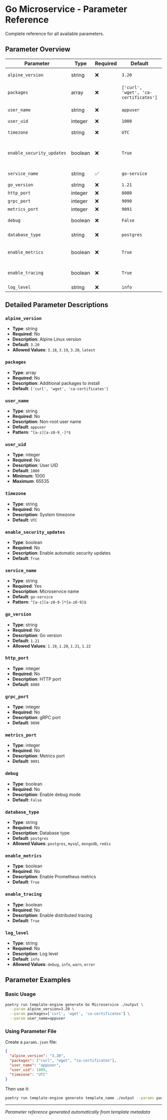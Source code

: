 # Go Microservice - Parameter Reference

Complete reference for all available parameters.

## Parameter Overview

| Parameter                 | Type    | Required | Default                               | Description                       |
| ------------------------- | ------- | -------- | ------------------------------------- | --------------------------------- |
| `alpine_version`          | string  | ❌       | `3.20`                                | Alpine Linux version              |
| `packages`                | array   | ❌       | `['curl', 'wget', 'ca-certificates']` | Additional packages to install    |
| `user_name`               | string  | ❌       | `appuser`                             | Non-root user name                |
| `user_uid`                | integer | ❌       | `1000`                                | User UID                          |
| `timezone`                | string  | ❌       | `UTC`                                 | System timezone                   |
| `enable_security_updates` | boolean | ❌       | `True`                                | Enable automatic security updates |
| `service_name`            | string  | ✅       | `go-service`                          | Microservice name                 |
| `go_version`              | string  | ❌       | `1.21`                                | Go version                        |
| `http_port`               | integer | ❌       | `8080`                                | HTTP port                         |
| `grpc_port`               | integer | ❌       | `9090`                                | gRPC port                         |
| `metrics_port`            | integer | ❌       | `9091`                                | Metrics port                      |
| `debug`                   | boolean | ❌       | `False`                               | Enable debug mode                 |
| `database_type`           | string  | ❌       | `postgres`                            | Database type                     |
| `enable_metrics`          | boolean | ❌       | `True`                                | Enable Prometheus metrics         |
| `enable_tracing`          | boolean | ❌       | `True`                                | Enable distributed tracing        |
| `log_level`               | string  | ❌       | `info`                                | Log level                         |

## Detailed Parameter Descriptions

### `alpine_version`

- **Type**: string
- **Required**: No
- **Description**: Alpine Linux version
- **Default**: `3.20`
- **Allowed Values**: `3.18`, `3.19`, `3.20`, `latest`

### `packages`

- **Type**: array
- **Required**: No
- **Description**: Additional packages to install
- **Default**: `['curl', 'wget', 'ca-certificates']`

### `user_name`

- **Type**: string
- **Required**: No
- **Description**: Non-root user name
- **Default**: `appuser`
- **Pattern**: `^[a-z][a-z0-9_-]*$`

### `user_uid`

- **Type**: integer
- **Required**: No
- **Description**: User UID
- **Default**: `1000`
- **Minimum**: 1000
- **Maximum**: 65535

### `timezone`

- **Type**: string
- **Required**: No
- **Description**: System timezone
- **Default**: `UTC`

### `enable_security_updates`

- **Type**: boolean
- **Required**: No
- **Description**: Enable automatic security updates
- **Default**: `True`

### `service_name`

- **Type**: string
- **Required**: Yes
- **Description**: Microservice name
- **Default**: `go-service`
- **Pattern**: `^[a-z][a-z0-9-]*[a-z0-9]$`

### `go_version`

- **Type**: string
- **Required**: No
- **Description**: Go version
- **Default**: `1.21`
- **Allowed Values**: `1.19`, `1.20`, `1.21`, `1.22`

### `http_port`

- **Type**: integer
- **Required**: No
- **Description**: HTTP port
- **Default**: `8080`

### `grpc_port`

- **Type**: integer
- **Required**: No
- **Description**: gRPC port
- **Default**: `9090`

### `metrics_port`

- **Type**: integer
- **Required**: No
- **Description**: Metrics port
- **Default**: `9091`

### `debug`

- **Type**: boolean
- **Required**: No
- **Description**: Enable debug mode
- **Default**: `False`

### `database_type`

- **Type**: string
- **Required**: No
- **Description**: Database type
- **Default**: `postgres`
- **Allowed Values**: `postgres`, `mysql`, `mongodb`, `redis`

### `enable_metrics`

- **Type**: boolean
- **Required**: No
- **Description**: Enable Prometheus metrics
- **Default**: `True`

### `enable_tracing`

- **Type**: boolean
- **Required**: No
- **Description**: Enable distributed tracing
- **Default**: `True`

### `log_level`

- **Type**: string
- **Required**: No
- **Description**: Log level
- **Default**: `info`
- **Allowed Values**: `debug`, `info`, `warn`, `error`

## Parameter Examples

### Basic Usage

```bash
poetry run template-engine generate Go Microservice ./output \
  --param alpine_version=3.20 \
  --param packages=['curl', 'wget', 'ca-certificates'] \
  --param user_name=appuser
```

### Using Parameter File

Create a `params.json` file:

```json
{
  "alpine_version": "3.20",
  "packages": ["curl", "wget", "ca-certificates"],
  "user_name": "appuser",
  "user_uid": 1000,
  "timezone": "UTC"
}
```

Then use it:

```bash
poetry run template-engine generate template_name ./output --params params.json
```

---

_Parameter reference generated automatically from template metadata_

